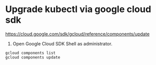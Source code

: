 # Upgrade kubectl via google cloud sdk
https://cloud.google.com/sdk/gcloud/reference/components/update  
1. Open Google Cloud SDK Shell as administrator.  
```
gcloud components list  
gcloud components update  
```
